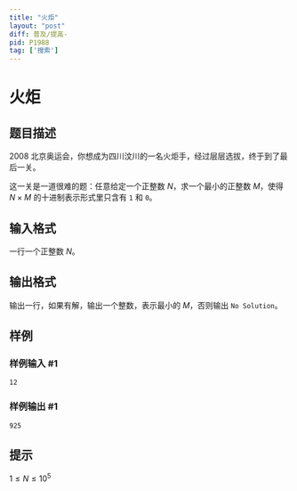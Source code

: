 ```yaml
---
title: "火炬"
layout: "post"
diff: 普及/提高-
pid: P1988
tag: ['搜索']
---
```

# 火炬
## 题目描述

2008 北京奥运会，你想成为四川汶川的一名火炬手，经过层层选拔，终于到了最后一关。

这一关是一道很难的题：任意给定一个正整数 $N$，求一个最小的正整数 $M$，使得 $N \times M$ 的十进制表示形式里只含有 `1` 和 `0`。

## 输入格式

一行一个正整数 $N$。

## 输出格式

输出一行，如果有解，输出一个整数，表示最小的 $M$，否则输出 `No Solution`。
## 样例

### 样例输入 #1
```
12
```
### 样例输出 #1
```
925
```
## 提示

$1\le N\le 10^5$
